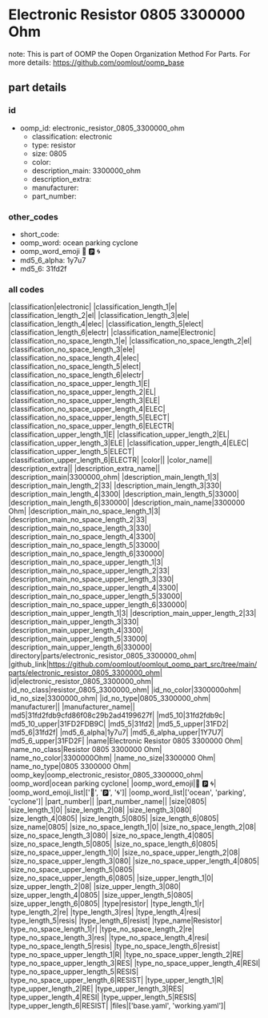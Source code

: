 # Electronic Resistor 0805 3300000 Ohm  

note: This is part of OOMP the Oopen Organization Method For Parts. For more details: https://github.com/oomlout/oomp_base

##  part details





### id
* oomp_id: electronic_resistor_0805_3300000_ohm
  * classification: electronic
  * type: resistor
  * size: 0805
  * color: 
  * description_main: 3300000_ohm
  * description_extra: 
  * manufacturer: 
  * part_number: 

### other_codes
* short_code: 
* oomp_word: ocean parking cyclone
* oomp_word_emoji :ocean: :parking: :cyclone:
* md5_6_alpha: 1y7u7
* md5_6: 31fd2f

### all codes 
|classification|electronic|
|classification_length_1|e|
|classification_length_2|el|
|classification_length_3|ele|
|classification_length_4|elec|
|classification_length_5|elect|
|classification_length_6|electr|
|classification_name|Electronic|
|classification_no_space_length_1|e|
|classification_no_space_length_2|el|
|classification_no_space_length_3|ele|
|classification_no_space_length_4|elec|
|classification_no_space_length_5|elect|
|classification_no_space_length_6|electr|
|classification_no_space_upper_length_1|E|
|classification_no_space_upper_length_2|EL|
|classification_no_space_upper_length_3|ELE|
|classification_no_space_upper_length_4|ELEC|
|classification_no_space_upper_length_5|ELECT|
|classification_no_space_upper_length_6|ELECTR|
|classification_upper_length_1|E|
|classification_upper_length_2|EL|
|classification_upper_length_3|ELE|
|classification_upper_length_4|ELEC|
|classification_upper_length_5|ELECT|
|classification_upper_length_6|ELECTR|
|color||
|color_name||
|description_extra||
|description_extra_name||
|description_main|3300000_ohm|
|description_main_length_1|3|
|description_main_length_2|33|
|description_main_length_3|330|
|description_main_length_4|3300|
|description_main_length_5|33000|
|description_main_length_6|330000|
|description_main_name|3300000 Ohm|
|description_main_no_space_length_1|3|
|description_main_no_space_length_2|33|
|description_main_no_space_length_3|330|
|description_main_no_space_length_4|3300|
|description_main_no_space_length_5|33000|
|description_main_no_space_length_6|330000|
|description_main_no_space_upper_length_1|3|
|description_main_no_space_upper_length_2|33|
|description_main_no_space_upper_length_3|330|
|description_main_no_space_upper_length_4|3300|
|description_main_no_space_upper_length_5|33000|
|description_main_no_space_upper_length_6|330000|
|description_main_upper_length_1|3|
|description_main_upper_length_2|33|
|description_main_upper_length_3|330|
|description_main_upper_length_4|3300|
|description_main_upper_length_5|33000|
|description_main_upper_length_6|330000|
|directory|parts/electronic_resistor_0805_3300000_ohm|
|github_link|https://github.com/oomlout/oomlout_oomp_part_src/tree/main/parts/electronic_resistor_0805_3300000_ohm|
|id|electronic_resistor_0805_3300000_ohm|
|id_no_class|resistor_0805_3300000_ohm|
|id_no_color|3300000ohm|
|id_no_size|3300000_ohm|
|id_no_type|0805_3300000_ohm|
|manufacturer||
|manufacturer_name||
|md5|31fd2fdb9cfd86f08c29b2ad4199627f|
|md5_10|31fd2fdb9c|
|md5_10_upper|31FD2FDB9C|
|md5_5|31fd2|
|md5_5_upper|31FD2|
|md5_6|31fd2f|
|md5_6_alpha|1y7u7|
|md5_6_alpha_upper|1Y7U7|
|md5_6_upper|31FD2F|
|name|Electronic Resistor 0805 3300000 Ohm|
|name_no_class|Resistor 0805 3300000 Ohm|
|name_no_color|3300000Ohm|
|name_no_size|3300000 Ohm|
|name_no_type|0805 3300000 Ohm|
|oomp_key|oomp_electronic_resistor_0805_3300000_ohm|
|oomp_word|ocean parking cyclone|
|oomp_word_emoji|:ocean: :parking: :cyclone:|
|oomp_word_emoji_list|[':ocean:', ':parking:', ':cyclone:']|
|oomp_word_list|['ocean', 'parking', 'cyclone']|
|part_number||
|part_number_name||
|size|0805|
|size_length_1|0|
|size_length_2|08|
|size_length_3|080|
|size_length_4|0805|
|size_length_5|0805|
|size_length_6|0805|
|size_name|0805|
|size_no_space_length_1|0|
|size_no_space_length_2|08|
|size_no_space_length_3|080|
|size_no_space_length_4|0805|
|size_no_space_length_5|0805|
|size_no_space_length_6|0805|
|size_no_space_upper_length_1|0|
|size_no_space_upper_length_2|08|
|size_no_space_upper_length_3|080|
|size_no_space_upper_length_4|0805|
|size_no_space_upper_length_5|0805|
|size_no_space_upper_length_6|0805|
|size_upper_length_1|0|
|size_upper_length_2|08|
|size_upper_length_3|080|
|size_upper_length_4|0805|
|size_upper_length_5|0805|
|size_upper_length_6|0805|
|type|resistor|
|type_length_1|r|
|type_length_2|re|
|type_length_3|res|
|type_length_4|resi|
|type_length_5|resis|
|type_length_6|resist|
|type_name|Resistor|
|type_no_space_length_1|r|
|type_no_space_length_2|re|
|type_no_space_length_3|res|
|type_no_space_length_4|resi|
|type_no_space_length_5|resis|
|type_no_space_length_6|resist|
|type_no_space_upper_length_1|R|
|type_no_space_upper_length_2|RE|
|type_no_space_upper_length_3|RES|
|type_no_space_upper_length_4|RESI|
|type_no_space_upper_length_5|RESIS|
|type_no_space_upper_length_6|RESIST|
|type_upper_length_1|R|
|type_upper_length_2|RE|
|type_upper_length_3|RES|
|type_upper_length_4|RESI|
|type_upper_length_5|RESIS|
|type_upper_length_6|RESIST|
|files|['base.yaml', 'working.yaml']|
